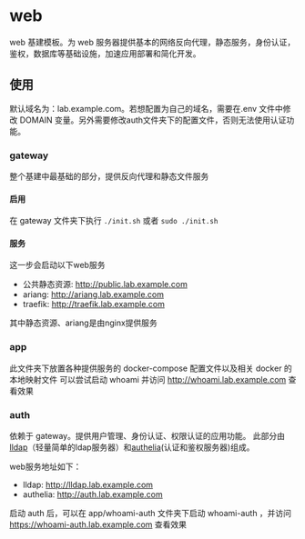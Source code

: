 # web
web 基建模板。为 web 服务器提供基本的网络反向代理，静态服务，身份认证，鉴权，数据库等基础设施，加速应用部署和简化开发。

## 使用
默认域名为：lab.example.com。若想配置为自己的域名，需要在.env 文件中修改 DOMAIN 变量。另外需要修改auth文件夹下的配置文件，否则无法使用认证功能。
### gateway
整个基建中最基础的部分，提供反向代理和静态文件服务
#### 启用
在 gateway 文件夹下执行 ```./init.sh``` 或者 ```sudo ./init.sh```
#### 服务
这一步会启动以下web服务
* 公共静态资源: http://public.lab.example.com
* ariang: http://ariang.lab.example.com
* traefik: http://traefik.lab.example.com

其中静态资源、ariang是由nginx提供服务

### app
此文件夹下放置各种提供服务的 docker-compose 配置文件以及相关 docker 的本地映射文件
可以尝试启动 whoami 并访问 http://whoami.lab.example.com 查看效果

### auth
依赖于 gateway。提供用户管理、身份认证、权限认证的应用功能。
此部分由[lldap](https://github.com/nitnelave/lldap)（轻量简单的ldap服务器）和[authelia](https://www.authelia.com/)(认证和鉴权服务器)组成。

web服务地址如下：
* lldap: http://lldap.lab.example.com
* authelia: http://auth.lab.example.com

启动 auth 后，可以在 app/whoami-auth 文件夹下启动 whoami-auth ，并访问 https://whoami-auth.lab.example.com 查看效果
